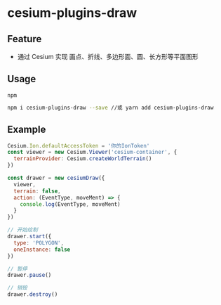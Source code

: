 <!--
 * @author: SkyBlue
 * @LastEditors: SkyBlue
 * @Date: 2020-10-06 19:13:41
 * @LastEditTime: 2020-10-07 00:56:48
 * @Gitee: https://gitee.com/skybluefeet
 * @Github: https://github.com/SkyBlueFeet
-->

# cesium-plugins-draw

## Feature

- 通过 Cesium 实现 画点、折线、多边形面、圆、长方形等平面图形

## Usage

`npm`

```bash
npm i cesium-plugins-draw --save //或 yarn add cesium-plugins-draw
```

## Example

```js
Cesium.Ion.defaultAccessToken = '你的IonToken'
const viewer = new Cesium.Viewer('cesium-container', {
  terrainProvider: Cesium.createWorldTerrain()
})

const drawer = new cesiumDraw({
  viewer,
  terrain: false,
  action: (EventType, moveMent) => {
    console.log(EventType, moveMent)
  }
})

// 开始绘制
drawer.start({
  type: 'POLYGON',
  oneInstance: false
})

// 暂停
drawer.pause()

// 销毁
drawer.destroy()
```
